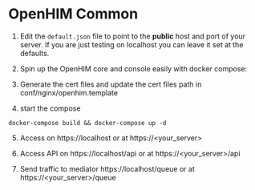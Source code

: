 # OpenHIM Common

1. Edit the `default.json` file to point to the **public** host and port of your server. If you are just testing on localhost you can leave it set at the defaults.

2. Spin up the OpenHIM core and console easily with docker compose:

3. Generate the cert files and update the cert files path in conf/nginx/openhim.template  

4. start the compose
```
docker-compose build && docker-compose up -d
```

5. Access on https://localhost or at https://<your_server>

6. Access API on https://localhost/api or at https://<your_server>/api

7. Send traffic to mediator https://localhost/queue or at https://<your_server>/queue
